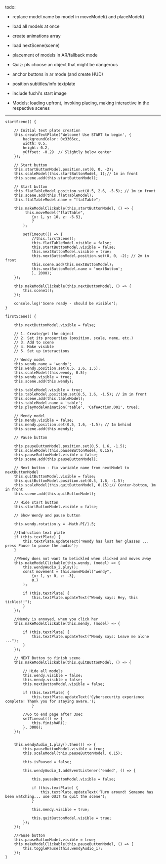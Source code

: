 todo:

- replace model.name by model in moveModel() and placeModel()
- load all models at once
- create animations array
- load nextScene(scene)
- placement of models in AR/fallback mode
 
- Quiz: pls choose an object that might be dangerous 
- anchor buttons in ar mode (and create HUD)
- position subtitles/info textplate
- include fuchi's start image
- Models: loading upfront, invoking placing, making interactive in the respective scenes




------------------------------------

    startScene() {  

        // Initial text plate creation
        this.createTextPlate('Welcome! Use START to begin', {
            backgroundColor: 0x3366cc,
            width: 0.5,
            height: 0.2,
            yOffset: -0.29  // Slightly below center
        });    
        
        // Start button
        this.startButtonModel.position.set(0, 0, -2); 
        this.scaleModel(this.startButtonModel, 1);// 1m in front
        this.scene.add(this.startButtonModel);  
        
        // Start button
        this.flatTableModel.position.set(0.5, 2.6, -5.5); // 1m in front
        this.scene.add(this.flatTableModel);
        this.flatTableModel.name = "flatTable"; 
            
        this.makeModelClickable(this.startButtonModel, () => {
             this.moveModel("flatTable", 
                {x: 1, y: 10, z: -5.5},  
                7                   
            );  

            setTimeout(() => {
                //this.firstScene();
                this.flatTableModel.visible = false;
                this.startButtonModel.visible = false;
                this.nextButtonModel.visible = true;
                this.nextButtonModel.position.set(0, 0, -2); // 2m in front
                this.scene.add(this.nextButtonModel);
                this.nextButtonModel.name = 'nextButton';
                }, 2000);
        });        
        
        this.makeModelClickable(this.nextButtonModel, () => {
            this.scene1();
        });    
        
        console.log('Scene ready - should be visible');
    }    
    
    firstScene() {      

        this.nextButtonModel.visible = false;

        // 1. Create/get the object
        // 2. Set its properties (position, scale, name, etc.)
        // 3. Add to scene
        // 4. Make visible
        // 5. Set up interactions

        // Wendy model
        this.wendy.name = 'wendy';                   
        this.wendy.position.set(0.5, 2.6, 1.5);    
        this.scaleModel(this.wendy, 0.5);          
        this.wendy.visible = true;               
        this.scene.add(this.wendy); 
        
        this.tableModel.visible = true;
        this.tableModel.position.set(0.5, 1.6, -1.5); // 2m in front
        this.scene.add(this.tableModel);
        this.tableModel.name = 'table';         
        this.playModelAnimation('table', 'CafeAction.001', true);      

        // Mendy model
        this.mendy.visible = false;
        this.mendy.position.set(0.5, 1.6, -1.5); // 1m behind
        this.scene.add(this.mendy);
        
        // Pause button
       
        this.pauseButtonModel.position.set(0.5, 1.6, -1.5);
        this.scaleModel(this.pauseButtonModel, 0.15);
        this.pauseButtonModel.visible = false;
        this.scene.add(this.pauseButtonModel);
        
        // Next button - fix variable name from nextModel to nextButtonModel
        this.quitButtonModel.visible = false;
        this.quitButtonModel.position.set(0.5, 1.6, -1.5); 
        this.scaleModel(this.quitButtonModel, 0.15);// Center-bottom, 1m in front
        this.scene.add(this.quitButtonModel);
                    
        // Hide start button
        this.startButtonModel.visible = false;       
        
        // Show Wendy and pause button
       
        this.wendy.rotation.y = -Math.PI/1.5;   
             
        //Indruction text plate
        if (this.textPlate) {
            this.textPlate.updateText('Wendy has lost her glasses ... press Pause to pause the audio');
        }
       
        //Wendy does not want to betickled when clicked and moves away
        this.makeModelClickable(this.wendy, (model) => {            
            this.wendyAudio_2.play();
            const movement = this.moveModel("wendy", 
                {x: 1, y: 0, z: -3},  
                0.7                   
            );            
            
            if (this.textPlate) {
                this.textPlate.updateText("Wendy says: Hey, this tickles!!");               
            }            
        });

        //Mendy is annoyed, when you click her
        this.makeModelClickable(this.mendy, (model) => {
                      
            if (this.textPlate) {
                this.textPlate.updateText("Mendy says: Leave me alone ...");
            }     
        });

        // NEXT Button to finish scene
        this.makeModelClickable(this.quitButtonModel, () => {
            
            // Hide all models
            this.wendy.visible = false;
            this.mendy.visible = false;
            this.nextButtonModel.visible = false;
                        
            if (this.textPlate) {
                this.textPlate.updateText('Cybersecurity experience complete! Thank you for staying aware.');
                }
            
            //Go to end page after 3sec
            setTimeout(() => {
                this.finishAR();
            }, 3000);
        });
        
        
        this.wendyAudio_1.play().then(() => {          
            this.pauseButtonModel.visible = true;
            this.scaleModel(this.pauseButtonModel, 0.15);
            
            this.isPaused = false;       
           
            this.wendyAudio_1.addEventListener('ended', () => {
                
                this.pauseButtonModel.visible = false;
                           
                if (this.textPlate) {
                    this.textPlate.updateText('Turn around! Someone has been watching... use QUIT to quit the scene');
                }                
                
                this.mendy.visible = true;                
               
                this.quitButtonModel.visible = true;
            });       
        });

        //Pause button
        this.pauseButtonModel.visible = true;
        this.makeModelClickable(this.pauseButtonModel, () => {
            this.togglePause(this.wendyAudio_1);
        });
    }